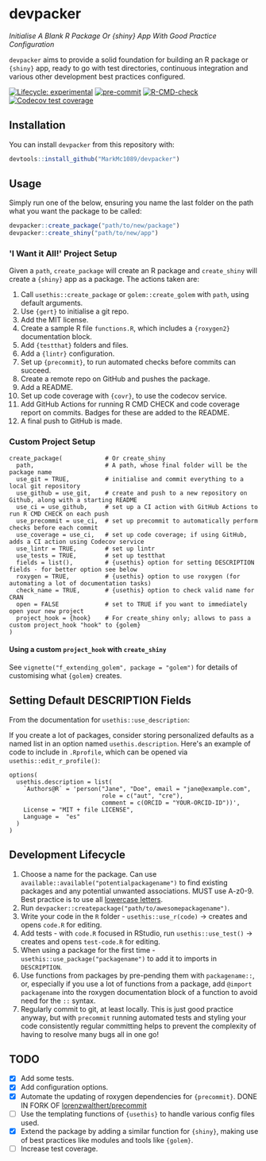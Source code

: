 
# devpacker

_Initialise A Blank R Package Or {shiny} App With Good Practice Configuration_

`devpacker` aims to provide a solid foundation for building an R package or `{shiny}` app, ready to go with test directories, continuous integration and various other development best practices configured.

<!-- badges: start -->
[![Lifecycle: experimental](https://img.shields.io/badge/lifecycle-experimental-orange.svg)](https://lifecycle.r-lib.org/articles/stages.html#experimental)
[![pre-commit](https://img.shields.io/badge/pre--commit-enabled-brightgreen?logo=pre-commit&logoColor=white)](https://github.com/pre-commit/pre-commit)
[![R-CMD-check](https://github.com/MarkMc1089/devpacker/workflows/R-CMD-check/badge.svg)](https://github.com/MarkMc1089/devpacker/actions)
[![Codecov test coverage](https://codecov.io/gh/MarkMc1089/devpacker/branch/master/graph/badge.svg)](https://codecov.io/gh/MarkMc1089/devpacker?branch=master)
<!-- badges: end -->

## Installation

You can install `devpacker` from this repository with:

``` r
devtools::install_github("MarkMc1089/devpacker")
```

## Usage

Simply run one of the below, ensuring you name the last folder on the path what you want the package to be called:

``` r
devpacker::create_package("path/to/new/package")
devpacker::create_shiny("path/to/new/app")
```


### 'I Want it All!' Project Setup

Given a `path`, `create_package` will create an R package and `create_shiny` will create a `{shiny}` app as a package. The actions taken are:

1. Call `usethis::create_package` or `golem::create_golem` with `path`, using default arguments.
2. Use `{gert}` to initialise a git repo.
3. Add the MIT license.
4. Create a sample R file `functions.R`, which includes a `{roxygen2}` documentation block.
5. Add `{testthat}` folders and files.
6. Add a `{lintr}` configuration.
7. Set up `{precommit}`, to run automated checks before commits can succeed.
8. Create a remote repo on GitHub and pushes the package.
9. Add a README.
10. Set up code coverage with `{covr}`, to use the codecov service.
11. Add GitHub Actions for running R CMD CHECK and code coverage report on commits. Badges for these are added to the README.
12. A final push to GitHub is made.

### Custom Project Setup

```
create_package(            # Or create_shiny
  path,                    # A path, whose final folder will be the package name
  use_git = TRUE,          # initialise and commit everything to a local git repository
  use_github = use_git,    # create and push to a new repository on Github, along with a starting README
  use_ci = use_github,     # set up a CI action with GitHub Actions to run R CMD CHECK on each push
  use_precommit = use_ci,  # set up precommit to automatically perform checks before each commit
  use_coverage = use_ci,   # set up code coverage; if using GitHub, adds a CI action using Codecov service
  use_lintr = TRUE,        # set up lintr
  use_tests = TRUE,        # set up testthat
  fields = list(),         # {usethis} option for setting DESCRIPTION fields - for better option see below
  roxygen = TRUE,          # {usethis} option to use roxygen (for automating a lot of documentation tasks)
  check_name = TRUE,       # {usethis} option to check valid name for CRAN
  open = FALSE             # set to TRUE if you want to immediately open your new project
  project_hook = {hook}    # For create_shiny only; allows to pass a custom project_hook "hook" to {golem}
)
```

#### Using a custom `project_hook` with `create_shiny`

See `vignette("f_extending_golem", package = "golem")` for details of customising what `{golem}` creates.

## Setting Default DESCRIPTION Fields

From the documentation for `usethis::use_description`:

If you create a lot of packages, consider storing personalized defaults as a named list in an option named `usethis.description`. Here's an example of code to include in `.Rprofile`, which can be opened via `usethis::edit_r_profile()`:

```
options(
  usethis.description = list(
    `Authors@R` = 'person("Jane", "Doe", email = "jane@example.com",
                          role = c("aut", "cre"),
                          comment = c(ORCID = "YOUR-ORCID-ID"))',
    License = "MIT + file LICENSE",
    Language =  "es"
  )
)
```

## Development Lifecycle

1. Choose a name for the package. Can use `available::available("potentialpackagename")` to find existing packages and any potential unwanted associations. MUST use A-z0-9. Best practice is to use all [lowercase letters](https://r-pkgs.org/workflows101.html#naming).
2. Run `devpacker::createpackage("path/to/awesomepackagename")`.
3. Write your code in the `R` folder - `usethis::use_r(code)` -> creates and opens `code.R` for editing.
4. Add tests - with `code.R` focused in RStudio, run `usethis::use_test()` -> creates and opens `test-code.R` for editing.
5. When using a package for the first time - `usethis::use_package("packagename")` to add it to imports in `DESCRIPTION`.
6. Use functions from packages by pre-pending them with `packagename::`, or, especially if you use a lot of functions from a package, add `@import packagename` into the roxygen documentation block of a function to avoid need for the `::` syntax.
7. Regularly commit to git, at least locally. This is just good practice anyway, but with `precommit` running automated tests and styling your code consistently regular committing helps to prevent the complexity of having to resolve many bugs all in one go!

## TODO

- [x] Add some tests.
- [x] Add configuration options.
- [x] Automate the updating of roxygen dependencies for `{precommit}`. DONE IN FORK OF [lorenzwalthert/precommit](https://github.com/lorenzwalthert/precommit)
- [ ] Use the templating functions of `{usethis}` to handle various config files used.
- [X] Extend the package by adding a similar function for `{shiny}`, making use of best practices like modules and tools like `{golem}`.
- [ ] Increase test coverage.
